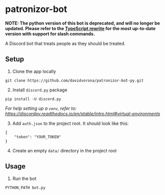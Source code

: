 # patronizor-bot

**NOTE: The python version of this bot is deprecated, and will no longer be updated. Please refer to the [TypeScript rewrite](https://github.com/davidvorona/patronizor-bot) for the most up-to-date version with support for slash commands.**

A Discord bot that treats people as they should be treated.

## Setup

1. Clone the app locally

```
git clone https://github.com/davidvorona/patronizor-bot-py.git
```

2. Install `discord.py` package

```
pip install -U discord.py
```

*For help setting up a `venv`, refer to: https://discordpy.readthedocs.io/en/stable/intro.html#virtual-environments*

3. Add `auth.json` to the project root. It should look like this:

```
{
    "token": "YOUR_TOKEN"
}
```

4. Create an empty `data/` directory in the project root

## Usage

1. Run the bot

```
PYTHON_PATH bot.py
```
